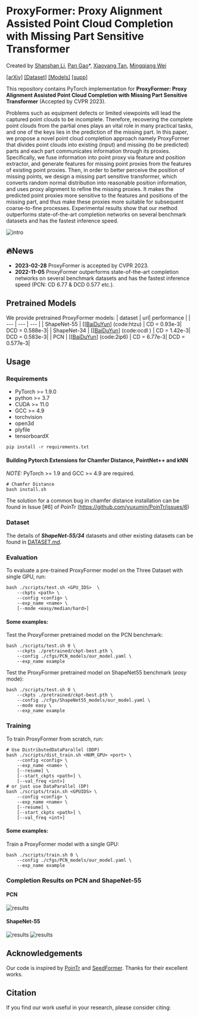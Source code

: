 # ProxyFormer: Proxy Alignment Assisted Point Cloud Completion with Missing Part Sensitive Transformer

Created by [Shanshan Li](https://github.com/MarkLiSS), [Pan Gao]()\*, [Xiaoyang Tan](), [Mingqiang Wei]()

[[arXiv]](https://arxiv.org/abs/2302.14435) [[Dataset]](./DATASET.md) [[Models]](#pretrained-models) [[supp]](https://github.com/MarkLiSS/MyPapers/blob/main/Appendix_for_ProxyFormer_camera_ready.pdf)

This repository contains PyTorch implementation for __ProxyFormer: Proxy Alignment Assisted Point Cloud Completion with Missing Part Sensitive Transformer__ (Accepted by CVPR 2023).

Problems such as equipment defects or limited viewpoints will lead the captured point clouds to be incomplete. Therefore, recovering the complete point clouds from the partial ones plays an vital role in many practical tasks, and one of the keys lies in the prediction of the missing part. In this paper, we propose a novel point cloud completion approach namely ProxyFormer that divides point clouds into existing (input) and missing (to be predicted) parts and each part communicates information through its proxies. Specifically, we fuse information into point proxy via feature and position extractor, and generate features for missing point proxies from the features of existing point proxies. Then, in order to better perceive the position of missing points, we design a missing part sensitive transformer, which converts random normal distribution into reasonable position information, and uses proxy alignment  to refine the missing proxies. It makes the predicted point proxies more sensitive to the features and positions of the missing part, and thus make these proxies more suitable for subsequent coarse-to-fine processes. Experimental results show that our method outperforms state-of-the-art completion networks on several benchmark datasets and has the fastest inference speed.

![intro](figs/Pipeline.png)

## 🔥News
- **2023-02-28** ProxyFormer is accepted by CVPR 2023.
- **2022-11-05** ProxyFormer outperforms state-of-the-art completion networks on several benchmark datasets and has the fastest inference speed (PCN: CD 6.77 & DCD 0.577 etc.).

## Pretrained Models

We provide pretrained ProxyFormer models:
| dataset  | url| performance |
| --- | --- |  --- |
| ShapeNet-55 | [[[BaiDuYun](https://pan.baidu.com/s/1ZQf5XKgttZG0hZtDv9C_Vw)] (code:htzu) | CD = 0.93e-3| DCD = 0.588e-3|
| ShapeNet-34 | [[[BaiDuYun](https://pan.baidu.com/s/1sEo9F_UTrxBXyjD6pQ1Ydw)] (code:ocdl ) | CD = 1.42e-3| DCD = 0.583e-3|
| PCN |  [[[BaiDuYun](https://pan.baidu.com/s/1ISsmIkBYGNoJSnXKWAe_Ng)] (code:2ip6) | CD = 6.77e-3| DCD = 0.577e-3|

## Usage

### Requirements

- PyTorch >= 1.9.0
- python >= 3.7
- CUDA >= 11.0
- GCC >= 4.9 
- torchvision
- open3d
- plyfile
- tensorboardX

```
pip install -r requirements.txt
```

#### Building Pytorch Extensions for Chamfer Distance, PointNet++ and kNN

*NOTE:* PyTorch >= 1.9 and GCC >= 4.9 are required.

```
# Chamfer Distance
bash install.sh
```
The solution for a common bug in chamfer distance installation can be found in Issue [#6] of PoinTr (https://github.com/yuxumin/PoinTr/issues/6)


### Dataset

The details of ***ShapeNet-55/34*** datasets and other existing datasets can be found in [DATASET.md](./DATASET.md).

### Evaluation

To evaluate a pre-trained ProxyFormer model on the Three Dataset with single GPU, run:

```
bash ./scripts/test.sh <GPU_IDS>  \
    --ckpts <path> \
    --config <config> \
    --exp_name <name> \
    [--mode <easy/median/hard>]
```

####  Some examples:
Test the ProxyFormer pretrained model on the PCN benchmark:
```
bash ./scripts/test.sh 0 \
    --ckpts ./pretrained/ckpt-best.pth \
    --config ./cfgs/PCN_models/our_model.yaml \
    --exp_name example
```
Test the ProxyFormer pretrained model on ShapeNet55 benchmark (*easy* mode):
```
bash ./scripts/test.sh 0 \
    --ckpts ./pretrained/ckpt-best.pth \
    --config ./cfgs/ShapeNet55_models/our_model.yaml \
    --mode easy \
    --exp_name example
```

### Training

To train ProxyFormer from scratch, run:

```
# Use DistributedDataParallel (DDP)
bash ./scripts/dist_train.sh <NUM_GPU> <port> \
    --config <config> \
    --exp_name <name> \
    [--resume] \
    [--start_ckpts <path>] \
    [--val_freq <int>]
# or just use DataParallel (DP)
bash ./scripts/train.sh <GPUIDS> \
    --config <config> \
    --exp_name <name> \
    [--resume] \
    [--start_ckpts <path>] \
    [--val_freq <int>]
```
####  Some examples:
Train a ProxyFormer model with a single GPU:
```
bash ./scripts/train.sh 0 \
    --config ./cfgs/PCN_models/our_model.yaml \
    --exp_name example
```

### Completion Results on PCN and ShapeNet-55

#### PCN
![results](figs/PCN_results.png)
#### ShapeNet-55
![results](figs/ShapeNet55_results.png)
![results](figs/more_shapenet55_results.png)

## Acknowledgements

Our code is inspired by [PoinTr](https://github.com/yuxumin/PoinTr) and [SeedFormer](https://github.com/hrzhou2/seedformer). Thanks for their excellent works.

## Citation
If you find our work useful in your research, please consider citing: 
```

```
